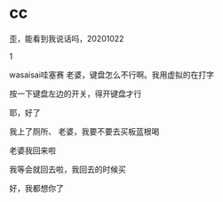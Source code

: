 # cc

歪，能看到我说话吗，20201022

1

wasaisai哇塞赛
老婆，键盘怎么不行啊。我用虚拟的在打字


按一下键盘左边的开关，得开键盘才行



耶，好了

我上了厕所、
老婆，我要不要去买板蓝根喝


老婆我回来啦

我等会就回去啦，我回去的时候买



好，我都想你了
